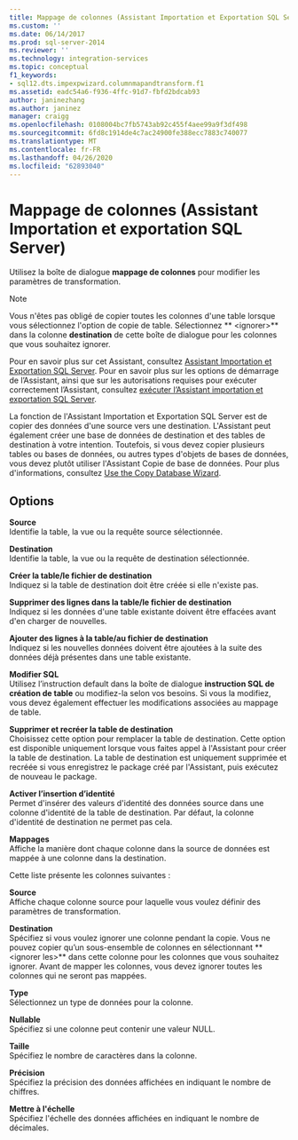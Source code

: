 ```yaml
---
title: Mappage de colonnes (Assistant Importation et Exportation SQL Server) | Microsoft Docs
ms.custom: ''
ms.date: 06/14/2017
ms.prod: sql-server-2014
ms.reviewer: ''
ms.technology: integration-services
ms.topic: conceptual
f1_keywords:
- sql12.dts.impexpwizard.columnmapandtransform.f1
ms.assetid: eadc54a6-f936-4ffc-91d7-fbfd2bdcab93
author: janinezhang
ms.author: janinez
manager: craigg
ms.openlocfilehash: 0108004bc7fb5743ab92c455f4aee99a9f3df498
ms.sourcegitcommit: 6fd8c1914de4c7ac24900fe388ecc7883c740077
ms.translationtype: MT
ms.contentlocale: fr-FR
ms.lasthandoff: 04/26/2020
ms.locfileid: "62893040"
---
```

# <a name="column-mappings-sql-server-import-and-export-wizard"></a>Mappage de colonnes (Assistant Importation et exportation SQL Server)
  Utilisez la boîte de dialogue **mappage de colonnes** pour modifier les paramètres de transformation.  
  
> [!NOTE]  
>  Vous n'êtes pas obligé de copier toutes les colonnes d'une table lorsque vous sélectionnez l'option de copie de table. Sélectionnez ** \<ignorer>** dans la colonne **destination** de cette boîte de dialogue pour les colonnes que vous souhaitez ignorer.  
  
 Pour en savoir plus sur cet Assistant, consultez [Assistant Importation et Exportation SQL Server](import-and-export-data-with-the-sql-server-import-and-export-wizard.md). Pour en savoir plus sur les options de démarrage de l’Assistant, ainsi que sur les autorisations requises pour exécuter correctement l’Assistant, consultez [exécuter l’Assistant importation et exportation SQL Server](start-the-sql-server-import-and-export-wizard.md).  
  
 La fonction de l'Assistant Importation et Exportation SQL Server est de copier des données d'une source vers une destination. L'Assistant peut également créer une base de données de destination et des tables de destination à votre intention. Toutefois, si vous devez copier plusieurs tables ou bases de données, ou autres types d'objets de bases de données, vous devez plutôt utiliser l'Assistant Copie de base de données. Pour plus d'informations, consultez [Use the Copy Database Wizard](../../relational-databases/databases/use-the-copy-database-wizard.md).  
  
## <a name="options"></a>Options  
 **Source**  
 Identifie la table, la vue ou la requête source sélectionnée.  
  
 **Destination**  
 Identifie la table, la vue ou la requête de destination sélectionnée.  
  
 **Créer la table/le fichier de destination**  
 Indiquez si la table de destination doit être créée si elle n'existe pas.  
  
 **Supprimer des lignes dans la table/le fichier de destination**  
 Indiquez si les données d'une table existante doivent être effacées avant d'en charger de nouvelles.  
  
 **Ajouter des lignes à la table/au fichier de destination**  
 Indiquez si les nouvelles données doivent être ajoutées à la suite des données déjà présentes dans une table existante.  
  
 **Modifier SQL**  
 Utilisez l’instruction default dans la boîte de dialogue **instruction SQL de création de table** ou modifiez-la selon vos besoins. Si vous la modifiez, vous devez également effectuer les modifications associées au mappage de table.  
  
 **Supprimer et recréer la table de destination**  
 Choisissez cette option pour remplacer la table de destination. Cette option est disponible uniquement lorsque vous faites appel à l'Assistant pour créer la table de destination. La table de destination est uniquement supprimée et recréée si vous enregistrez le package créé par l'Assistant, puis exécutez de nouveau le package.  
  
 **Activer l’insertion d’identité**  
 Permet d'insérer des valeurs d'identité des données source dans une colonne d'identité de la table de destination. Par défaut, la colonne d'identité de destination ne permet pas cela.  
  
 **Mappages**  
 Affiche la manière dont chaque colonne dans la source de données est mappée à une colonne dans la destination.  
  
 Cette liste présente les colonnes suivantes :  
  
 **Source**  
 Affiche chaque colonne source pour laquelle vous voulez définir des paramètres de transformation.  
  
 **Destination**  
 Spécifiez si vous voulez ignorer une colonne pendant la copie. Vous ne pouvez copier qu’un sous-ensemble de colonnes en sélectionnant ** \<ignorer les>** dans cette colonne pour les colonnes que vous souhaitez ignorer. Avant de mapper les colonnes, vous devez ignorer toutes les colonnes qui ne seront pas mappées.  
  
 **Type**  
 Sélectionnez un type de données pour la colonne.  
  
 **Nullable**  
 Spécifiez si une colonne peut contenir une valeur NULL.  
  
 **Taille**  
 Spécifiez le nombre de caractères dans la colonne.  
  
 **Précision**  
 Spécifiez la précision des données affichées en indiquant le nombre de chiffres.  
  
 **Mettre à l'échelle**  
 Spécifiez l'échelle des données affichées en indiquant le nombre de décimales.  
  
  
